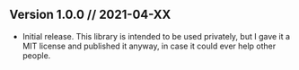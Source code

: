 Version 1.0.0 // 2021-04-XX
---------------------------

* Initial release. This library is intended to be used privately, but I gave it
a MIT license and published it anyway, in case it could ever help other people.
